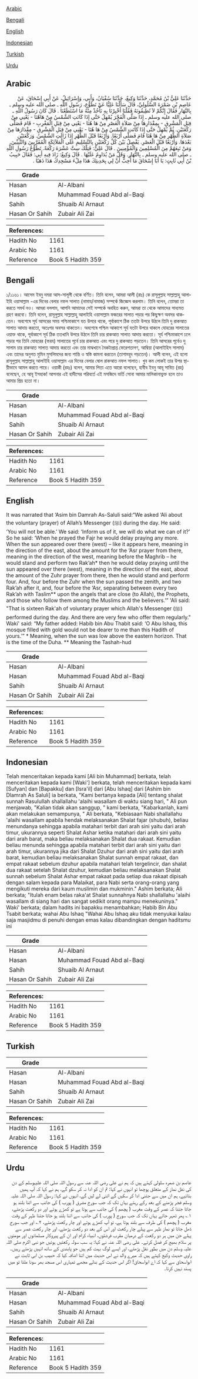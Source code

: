 [Arabic](#arabic)

[Bengali](#bengali)

[English](#english)

[Indonesian](#indonesian)

[Turkish](#turkish)

[Urdu](#urdu)

## Arabic


<div dir="rtl" lang="ar" style={{fontSize:'larger',backgroundColor:'#f8f9fa',padding:20}}>
حَدَّثَنَا عَلِيُّ بْنُ مُحَمَّدٍ، حَدَّثَنَا وَكِيعٌ، حَدَّثَنَا سُفْيَانُ، وَأَبِي، وَإِسْرَائِيلُ، عَنْ أَبِي إِسْحَاقَ، عَنْ عَاصِمِ بْنِ ضَمْرَةَ السَّلُولِيِّ، قَالَ سَأَلْنَا عَلِيًّا عَنْ تَطَوُّعِ، رَسُولِ اللَّهِ ـ صلى الله عليه وسلم ـ بِالنَّهَارِ فَقَالَ إِنَّكُمْ لاَ تُطِيقُونَهُ فَقُلْنَا أَخْبِرْنَا بِهِ نَأْخُذْ مِنْهُ مَا اسْتَطَعْنَا ‏.‏ قَالَ كَانَ رَسُولُ اللَّهِ ـ صلى الله عليه وسلم ـ إِذَا صَلَّى الْفَجْرَ يُمْهِلُ حَتَّى إِذَا كَانَتِ الشَّمْسُ مِنْ هَاهُنَا - يَعْنِي مِنْ قِبَلِ الْمَشْرِقِ - بِمِقْدَارِهَا مِنْ صَلاَةِ الْعَصْرِ مِنْ هَا هُنَا - يَعْنِي مِنْ قِبَلِ الْمَغْرِبِ - قَامَ فَصَلَّى رَكْعَتَيْنِ. ثُمَّ يُمْهِلُ حَتَّى إِذَا كَانَتِ الشَّمْسُ مِنْ هَا هُنَا - يَعْنِي مِنْ قِبَلِ الْمَشْرِقِ - مِقْدَارَهَا مِنْ صَلاَةِ الظُّهْرِ مِنْ هَا هُنَا قَامَ فَصَلَّى أَرْبَعًا. وَأَرْبَعًا قَبْلَ الظُّهْرِ إِذَا زَالَتِ الشَّمْسُ. وَرَكْعَتَيْنِ بَعْدَهَا. وَأَرْبَعًا قَبْلَ الْعَصْرِ. يَفْصِلُ بَيْنَ كُلِّ رَكْعَتَيْنِ بِالتَّسْلِيمِ عَلَى الْمَلاَئِكَةِ الْمُقَرَّبِينَ وَالنَّبِيِّينَ. وَمَنْ تَبِعَهُمْ مِنَ الْمُسْلِمِينَ وَالْمُؤْمِنِينَ ‏.‏ قَالَ عَلِيٌّ: فَتِلْكَ سِتَّ عَشْرَةَ رَكْعَةً. تَطَوُّعُ رَسُولِ اللَّهِ ـ صلى الله عليه وسلم ـ بِالنَّهَارِ. وَقَلَّ مَنْ يُدَاوِمُ عَلَيْهَا ‏.‏ قَالَ وَكِيعٌ: زَادَ فِيهِ أَبِي: فَقَالَ حَبِيبُ بْنُ أَبِي ثَابِتٍ: يَا أَبَا إِسْحَاقَ مَا أُحِبُّ أَنَّ لِي بِحَدِيثِكَ هَذَا مِلْءَ مَسْجِدِكَ هَذَا ذَهَبًا ‏.‏
</div>
<div style={{backgroundColor:'#f8f9fa',padding:20, marginBottom: 10}}><table> <thead> <tr> <th>Grade</th> <th></th> </tr> </thead> <tbody> <tr><td>Hasan</td><td>Al-Albani</td></tr><tr><td>Hasan</td><td>Muhammad Fouad Abd al-Baqi</td></tr><tr><td>Sahih</td><td>Shuaib Al Arnaut</td></tr><tr><td>Hasan Or Sahih</td><td>Zubair Ali Zai</td></tr></tbody></table><table> <thead> <tr> <th>References:</th> <th></th> </tr> </thead> <tbody><tr><td>Hadith No</td><td>1161</td></tr><tr><td>Arabic No</td><td>1161</td></tr><tr><td>Reference</td><td>Book 5 Hadith 359</td></tr></tbody></table></div>

## Bengali


<div dir="ltr" lang="bn" style={{fontSize:'larger',backgroundColor:'#f8f9fa',padding:20}}>
১/১১৬১। আসেম ইবনু দমরা আস-সালূলী থেকে বর্ণিত। তিনি বলেন, আমরা আলী (রাঃ) কে রাসূলুল্লাহ সাল্লাল্লাহু আলাইহি ওয়াসাল্লাম -এর দিনের বেলার নফল সালাত (নামায/নামাজ) সম্পর্কে জিজ্ঞেস করলাম। তিনি বলেন, তোমরা তা করতে সমর্থ নও। আমরা বললাম, আপনি আমাদের সেই সম্পর্কে অবহিত করুন, আমরা তা থেকে আমাদের সাধ্যমত গ্রহণ করবো। তিনি বলেন, রাসূলুল্লাহ সাল্লাল্লাহু আলাইহি ওয়াসাল্লাম ফজরের সালাত পড়ার পর কিছুক্ষণ অবসর থাকতেন। অবশেষে সূর্য আসরের সময় পশ্চিমাকাশে যত উপরে থাকে, পূর্বাকাশে ঠিক ততটা উপরে উঠলে তিনি দু রাকআত সালাত আদায় করতো, অতঃপর অবসর থাকতেন। অবশেষে পশ্চিম আকাশে সূর্য যতটা উপরে থাকলে যোহরের সালাতের ওয়াক্ত থাকে, পূর্বাকাশে সূর্য ঠিক ততখানি উপরে উঠলে তিনি চার রাকআত সালাত আদায় করতো। সূর্য পশ্চিমাকাশে ঢলে পড়ার পর তিনি যোহরের (ফরয) সালাতের পূর্বে চার রাকআত এবং পরে দু রাকআত পড়তেন। তিনি আসরের পূর্বেও দু সালাম চার রাকআত সালাত আদায় করতো এবং তার মাঝখানে নৈকট্যপ্রাপ্ত ফেরেশতাগণ, আম্বিয়া (আলাইহিস সালাম) এবং তাদের অনুগত মুমিন মুসলিমদের জন্য শান্তি ও স্বস্তি কামনা করতেন (তাশাহ্হুদ পড়তেন)। আলী বলেন, এই হলো রাসূলুল্লাহ সাল্লাল্লাহু আলাইহি ওয়াসাল্লাম এর দিনের বেলার ষোল রাকআত নফল সালাত। খুব কম লোকই তার উপর স্থায়ীভাবে আমল করতে পারে। ওয়াকী (রহঃ) বলেন, আমার পিতা এতে আরো বলেছেন, হাবীব ইবনু আবূ সাবিত (রহ) বলেছেন, হে আবূ ইসহাক! আপনার এই হাদীসের পরিবর্তে এই মসজিদে ভর্তি সোনা আমার মালিকানাভুক্ত হলে তাও আমার প্রিয় হতো না।
</div>
<div style={{backgroundColor:'#f8f9fa',padding:20, marginBottom: 10}}><table> <thead> <tr> <th>Grade</th> <th></th> </tr> </thead> <tbody> <tr><td>Hasan</td><td>Al-Albani</td></tr><tr><td>Hasan</td><td>Muhammad Fouad Abd al-Baqi</td></tr><tr><td>Sahih</td><td>Shuaib Al Arnaut</td></tr><tr><td>Hasan Or Sahih</td><td>Zubair Ali Zai</td></tr></tbody></table><table> <thead> <tr> <th>References:</th> <th></th> </tr> </thead> <tbody><tr><td>Hadith No</td><td>1161</td></tr><tr><td>Arabic No</td><td>1161</td></tr><tr><td>Reference</td><td>Book 5 Hadith 359</td></tr></tbody></table></div>

## English


<div dir="ltr" lang="en" style={{fontSize:'larger',backgroundColor:'#f8f9fa',padding:20}}>
It was narrated that ‘Asim bin Damrah As-Saluli said:“We asked ‘Ali about the voluntary (prayer) of Allah’s Messenger (ﷺ) during the day. He said: ‘You will not be able.’ We said: ‘Inform us of it, we will do what we can of it?’ So he said: ‘When he prayed the Fajr he would delay praying any more. When the sun appeared over there (west) – like it appears here, meaning in the direction of the east, about the amount for the ‘Asr prayer from there, meaning in the direction of the west, meaning before the Maghrib – he would stand and perform two Rak’ah* then he would delay praying until the sun appeared over there (west), meaning in the direction of the east, about the amount of the Zuhr prayer from there, then he would stand and perform four. And, four before the Zuhr when the sun passed the zenith, and two Rak’ah after it, and, four before the ‘Asr, separating between every two Rak’ah with Taslim** upon the angels that are close (to Allah), the Prophets, and those who follow them among the Muslims and the believers.’” 'Ali said: "That is sixteen Rak'ah of voluntary prayer which Allah's Messenger (ﷺ) performed during the day. And there are very few who offer them regularly." Waki' said: “My father added: Habib bin Abu Thabit said: ‘O Abu Ishaq, this mosque filled with gold would not be dearer to me than this Hadith of yours.’” * Meaning, when the sun was low above the eastern horizon. That is the time of the Duha. ** Meaning the Tashah-hud
</div>
<div style={{backgroundColor:'#f8f9fa',padding:20, marginBottom: 10}}><table> <thead> <tr> <th>Grade</th> <th></th> </tr> </thead> <tbody> <tr><td>Hasan</td><td>Al-Albani</td></tr><tr><td>Hasan</td><td>Muhammad Fouad Abd al-Baqi</td></tr><tr><td>Sahih</td><td>Shuaib Al Arnaut</td></tr><tr><td>Hasan Or Sahih</td><td>Zubair Ali Zai</td></tr></tbody></table><table> <thead> <tr> <th>References:</th> <th></th> </tr> </thead> <tbody><tr><td>Hadith No</td><td>1161</td></tr><tr><td>Arabic No</td><td>1161</td></tr><tr><td>Reference</td><td>Book 5 Hadith 359</td></tr></tbody></table></div>

## Indonesian


<div dir="ltr" lang="id" style={{fontSize:'larger',backgroundColor:'#f8f9fa',padding:20}}>
Telah menceritakan kepada kami [Ali bin Muhammad] berkata, telah menceritakan kepada kami [Waki'] berkata, telah menceritakan kepada kami [Sufyan] dan [Bapakku] dan [Isra'il] dari [Abu Ishaq] dari [Ashim bin Dlamrah As Saluli] ia berkata, "Kami bertanya kepada [Ali] tentang shalat sunnah Rasulullah shallallahu 'alaihi wasallam di waktu siang hari, " Ali pun menjawab, "Kalian tidak akan sanggup, " kami berkata, "Kabarkanlah, kami akan melakukan semampunya, " Ali berkata, "Kebiasaan Nabi shallallahu 'alaihi wasallam apabila hendak melaksanakan Shalat fajar (shubuh), beliau menundanya sehingga apabila matahari terbit dari arah sini yaitu dari arah timur, ukurannya seperti Shalat Ashar ketika matahari dari arah sini yaitu dari arah barat, maka beliau melaksanakan Shalat dua rakaat. Kemudian beliau menunda sehingga apabila matahari terbit dari arah sini yaitu dari arah timur, ukurannya jika dari Shalat Dzuhur dari arah sini yaitu dari arah barat, kemudian beliau melaksanakan Shalat sunnah empat rakaat, dan empat rakaat sebelum dzuhur apabila matahari telah tergelincir, dan shalat dua rakaat setelah Shalat dzuhur, kemudian beliau melaksanakan Shalat sunnah sebelum Shalat Ashar empat rakaat pada setiap dua rakaat dipisah dengan salam kepada para Malaikat, para Nabi serta orang-orang yang mengikuti mereka dari kaum muslimin dan mukminin." Ashim berkata; Ali berkata; "Itulah enam belas raka'at Shalat sunnahnya Nabi shallallahu 'alaihi wasallam di siang hari dan sangat sedikit orang mampu menekuninya." Waki' berkata; dalam hadits ini bapakku menambahkan; Habib Bin Abu Tsabit berkata; wahai Abu Ishaq "Wahai Abu Ishaq aku tidak menyukai kalau saja masjidmu di penuhi dengan emas kalau dibandingkan dengan haditsmu ini
</div>
<div style={{backgroundColor:'#f8f9fa',padding:20, marginBottom: 10}}><table> <thead> <tr> <th>Grade</th> <th></th> </tr> </thead> <tbody> <tr><td>Hasan</td><td>Al-Albani</td></tr><tr><td>Hasan</td><td>Muhammad Fouad Abd al-Baqi</td></tr><tr><td>Sahih</td><td>Shuaib Al Arnaut</td></tr><tr><td>Hasan Or Sahih</td><td>Zubair Ali Zai</td></tr></tbody></table><table> <thead> <tr> <th>References:</th> <th></th> </tr> </thead> <tbody><tr><td>Hadith No</td><td>1161</td></tr><tr><td>Arabic No</td><td>1161</td></tr><tr><td>Reference</td><td>Book 5 Hadith 359</td></tr></tbody></table></div>

## Turkish


<div dir="ltr" lang="tr" style={{fontSize:'larger',backgroundColor:'#f8f9fa',padding:20}}>

</div>
<div style={{backgroundColor:'#f8f9fa',padding:20, marginBottom: 10}}><table> <thead> <tr> <th>Grade</th> <th></th> </tr> </thead> <tbody> <tr><td>Hasan</td><td>Al-Albani</td></tr><tr><td>Hasan</td><td>Muhammad Fouad Abd al-Baqi</td></tr><tr><td>Sahih</td><td>Shuaib Al Arnaut</td></tr><tr><td>Hasan Or Sahih</td><td>Zubair Ali Zai</td></tr></tbody></table><table> <thead> <tr> <th>References:</th> <th></th> </tr> </thead> <tbody><tr><td>Hadith No</td><td>1161</td></tr><tr><td>Arabic No</td><td>1161</td></tr><tr><td>Reference</td><td>Book 5 Hadith 359</td></tr></tbody></table></div>

## Urdu


<div dir="rtl" lang="ur" style={{fontSize:'larger',backgroundColor:'#f8f9fa',padding:20}}>
عاصم بن ضمرہ سلولی کہتے ہیں کہ ہم نے علی رضی اللہ عنہ سے رسول اللہ صلی اللہ علیہوسلم کے دن کی نفل نماز کے متعلق پوچھا تو انہوں نے کہا: تم ان کو ادا نہ کر سکو گے، ہم نے کہا کہ آپ ہمیں بتائیے، ہم ان میں سے جتنی ادا کر سکیں گے اتنی لے لیں گے، انہوں نے کہا: رسول اللہ صلی اللہ علیہ وسلم فجر پڑھنے کے بعد رکے رہتے یہاں تک کہ جب سورج مشرق ( پورب ) کی جانب سے اتنا بلند ہو جاتا جتنا کہ عصر کے وقت مغرب ( پچھم ) کی جانب سے ہوتا ہے تو کھڑے ہوتے اور دو رکعت پڑھتے، ۱؎ پھر ٹھہر جاتے یہاں تک کہ جب سورج ( پورب ) کی جانب سے اتنا بلند ہو جاتا جتنا ظہر کے وقت مغرب ( پچھم ) کی طرف سے بلند ہوتا ہے، تو آپ کھڑے ہوتے اور چار رکعت پڑھتے، ۲؎ اور جب سورج ڈھل جاتا تو نماز ظہر سے پہلے چار رکعت اور اس کے بعد دو رکعت پڑھتے، اور چار رکعت عصر سے پہلے جن میں ہر دو رکعت کے درمیان مقرب فرشتوں، انبیاء کرام اور ان کے پیروکار مسلمانوں اور مومنوں پر سلام بھیج کر فصل کرتے۔ علی رضی اللہ عنہ نے کہا: یہ سب سولہ رکعتیں ہوئیں جو نبی اکرم صلی اللہ علیہ وسلم دن میں بطور نفل پڑھتے، اور ایسے لوگ بہت کم ہیں جو پابندی کے ساتھ انہیں پڑھتے رہیں۔ راوی حدیث وکیع کہتے ہیں کہ میرے والد نے اس حدیث میں اتنا اضافہ کیا کہ حبیب بن ابی ثابت نے ابواسحاق سے کہا کہ اے ابواسحاق! اگر اس حدیث کے بدلے مجھے تمہاری اس مسجد بھر سونا ملتا تو میں پسند نہیں کرتا۔
</div>
<div style={{backgroundColor:'#f8f9fa',padding:20, marginBottom: 10}}><table> <thead> <tr> <th>Grade</th> <th></th> </tr> </thead> <tbody> <tr><td>Hasan</td><td>Al-Albani</td></tr><tr><td>Hasan</td><td>Muhammad Fouad Abd al-Baqi</td></tr><tr><td>Sahih</td><td>Shuaib Al Arnaut</td></tr><tr><td>Hasan Or Sahih</td><td>Zubair Ali Zai</td></tr></tbody></table><table> <thead> <tr> <th>References:</th> <th></th> </tr> </thead> <tbody><tr><td>Hadith No</td><td>1161</td></tr><tr><td>Arabic No</td><td>1161</td></tr><tr><td>Reference</td><td>Book 5 Hadith 359</td></tr></tbody></table></div>